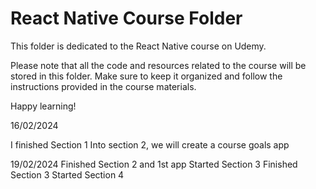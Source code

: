 # React Native Course Folder

This folder is dedicated to the React Native course on Udemy. 

Please note that all the code and resources related to the course will be stored in this folder. Make sure to keep it organized and follow the instructions provided in the course materials.

Happy learning!

16/02/2024

I finished Section 1
Into section 2, we will create a course goals app

19/02/2024
Finished Section 2 and 1st app
Started Section 3
Finished Section 3 
Started Section 4